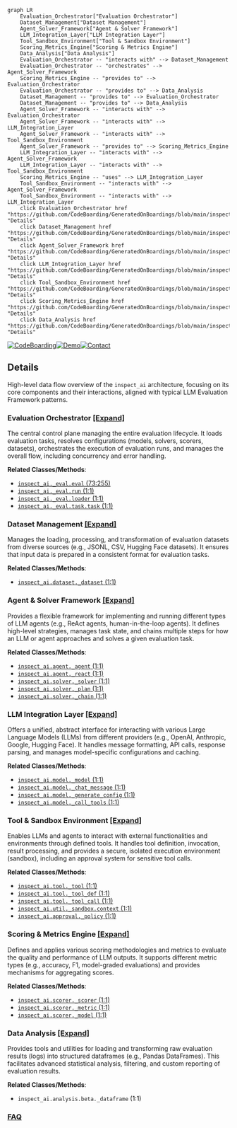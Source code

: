 ```mermaid
graph LR
    Evaluation_Orchestrator["Evaluation Orchestrator"]
    Dataset_Management["Dataset Management"]
    Agent_Solver_Framework["Agent & Solver Framework"]
    LLM_Integration_Layer["LLM Integration Layer"]
    Tool_Sandbox_Environment["Tool & Sandbox Environment"]
    Scoring_Metrics_Engine["Scoring & Metrics Engine"]
    Data_Analysis["Data Analysis"]
    Evaluation_Orchestrator -- "interacts with" --> Dataset_Management
    Evaluation_Orchestrator -- "orchestrates" --> Agent_Solver_Framework
    Scoring_Metrics_Engine -- "provides to" --> Evaluation_Orchestrator
    Evaluation_Orchestrator -- "provides to" --> Data_Analysis
    Dataset_Management -- "provides to" --> Evaluation_Orchestrator
    Dataset_Management -- "provides to" --> Data_Analysis
    Agent_Solver_Framework -- "interacts with" --> Evaluation_Orchestrator
    Agent_Solver_Framework -- "interacts with" --> LLM_Integration_Layer
    Agent_Solver_Framework -- "interacts with" --> Tool_Sandbox_Environment
    Agent_Solver_Framework -- "provides to" --> Scoring_Metrics_Engine
    LLM_Integration_Layer -- "interacts with" --> Agent_Solver_Framework
    LLM_Integration_Layer -- "interacts with" --> Tool_Sandbox_Environment
    Scoring_Metrics_Engine -- "uses" --> LLM_Integration_Layer
    Tool_Sandbox_Environment -- "interacts with" --> Agent_Solver_Framework
    Tool_Sandbox_Environment -- "interacts with" --> LLM_Integration_Layer
    click Evaluation_Orchestrator href "https://github.com/CodeBoarding/GeneratedOnBoardings/blob/main/inspect_ai/Evaluation_Orchestrator.md" "Details"
    click Dataset_Management href "https://github.com/CodeBoarding/GeneratedOnBoardings/blob/main/inspect_ai/Dataset_Management.md" "Details"
    click Agent_Solver_Framework href "https://github.com/CodeBoarding/GeneratedOnBoardings/blob/main/inspect_ai/Agent_Solver_Framework.md" "Details"
    click LLM_Integration_Layer href "https://github.com/CodeBoarding/GeneratedOnBoardings/blob/main/inspect_ai/LLM_Integration_Layer.md" "Details"
    click Tool_Sandbox_Environment href "https://github.com/CodeBoarding/GeneratedOnBoardings/blob/main/inspect_ai/Tool_Sandbox_Environment.md" "Details"
    click Scoring_Metrics_Engine href "https://github.com/CodeBoarding/GeneratedOnBoardings/blob/main/inspect_ai/Scoring_Metrics_Engine.md" "Details"
    click Data_Analysis href "https://github.com/CodeBoarding/GeneratedOnBoardings/blob/main/inspect_ai/Data_Analysis.md" "Details"
```

[![CodeBoarding](https://img.shields.io/badge/Generated%20by-CodeBoarding-9cf?style=flat-square)](https://github.com/CodeBoarding/CodeBoarding)[![Demo](https://img.shields.io/badge/Try%20our-Demo-blue?style=flat-square)](https://www.codeboarding.org/demo)[![Contact](https://img.shields.io/badge/Contact%20us%20-%20contact@codeboarding.org-lightgrey?style=flat-square)](mailto:contact@codeboarding.org)

## Details

High-level data flow overview of the `inspect_ai` architecture, focusing on its core components and their interactions, aligned with typical LLM Evaluation Framework patterns.

### Evaluation Orchestrator [[Expand]](./Evaluation_Orchestrator.md)
The central control plane managing the entire evaluation lifecycle. It loads evaluation tasks, resolves configurations (models, solvers, scorers, datasets), orchestrates the execution of evaluation runs, and manages the overall flow, including concurrency and error handling.


**Related Classes/Methods**:

- <a href="https://github.com/UKGovernmentBEIS/inspect_ai/src/inspect_ai/_eval/eval.py#L73-L255" target="_blank" rel="noopener noreferrer">`inspect_ai._eval.eval` (73:255)</a>
- <a href="https://github.com/UKGovernmentBEIS/inspect_ai/src/inspect_ai/_eval/run.py#L1-L1" target="_blank" rel="noopener noreferrer">`inspect_ai._eval.run` (1:1)</a>
- <a href="https://github.com/UKGovernmentBEIS/inspect_ai/src/inspect_ai/_eval/loader.py#L1-L1" target="_blank" rel="noopener noreferrer">`inspect_ai._eval.loader` (1:1)</a>
- <a href="https://github.com/UKGovernmentBEIS/inspect_ai/src/inspect_ai/_eval/task/task.py#L1-L1" target="_blank" rel="noopener noreferrer">`inspect_ai._eval.task.task` (1:1)</a>


### Dataset Management [[Expand]](./Dataset_Management.md)
Manages the loading, processing, and transformation of evaluation datasets from diverse sources (e.g., JSONL, CSV, Hugging Face datasets). It ensures that input data is prepared in a consistent format for evaluation tasks.


**Related Classes/Methods**:

- <a href="https://github.com/UKGovernmentBEIS/inspect_ai/src/inspect_ai/dataset/_dataset.py#L1-L1" target="_blank" rel="noopener noreferrer">`inspect_ai.dataset._dataset` (1:1)</a>


### Agent & Solver Framework [[Expand]](./Agent_Solver_Framework.md)
Provides a flexible framework for implementing and running different types of LLM agents (e.g., ReAct agents, human-in-the-loop agents). It defines high-level strategies, manages task state, and chains multiple steps for how an LLM or agent approaches and solves a given evaluation task.


**Related Classes/Methods**:

- <a href="https://github.com/UKGovernmentBEIS/inspect_ai/src/inspect_ai/agent/_agent.py#L1-L1" target="_blank" rel="noopener noreferrer">`inspect_ai.agent._agent` (1:1)</a>
- <a href="https://github.com/UKGovernmentBEIS/inspect_ai/src/inspect_ai/agent/_react.py#L1-L1" target="_blank" rel="noopener noreferrer">`inspect_ai.agent._react` (1:1)</a>
- <a href="https://github.com/UKGovernmentBEIS/inspect_ai/src/inspect_ai/solver/_solver.py#L1-L1" target="_blank" rel="noopener noreferrer">`inspect_ai.solver._solver` (1:1)</a>
- <a href="https://github.com/UKGovernmentBEIS/inspect_ai/src/inspect_ai/solver/_plan.py#L1-L1" target="_blank" rel="noopener noreferrer">`inspect_ai.solver._plan` (1:1)</a>
- <a href="https://github.com/UKGovernmentBEIS/inspect_ai/src/inspect_ai/solver/_chain.py#L1-L1" target="_blank" rel="noopener noreferrer">`inspect_ai.solver._chain` (1:1)</a>


### LLM Integration Layer [[Expand]](./LLM_Integration_Layer.md)
Offers a unified, abstract interface for interacting with various Large Language Models (LLMs) from different providers (e.g., OpenAI, Anthropic, Google, Hugging Face). It handles message formatting, API calls, response parsing, and manages model-specific configurations and caching.


**Related Classes/Methods**:

- <a href="https://github.com/UKGovernmentBEIS/inspect_ai/src/inspect_ai/model/_model.py#L1-L1" target="_blank" rel="noopener noreferrer">`inspect_ai.model._model` (1:1)</a>
- <a href="https://github.com/UKGovernmentBEIS/inspect_ai/src/inspect_ai/model/_chat_message.py#L1-L1" target="_blank" rel="noopener noreferrer">`inspect_ai.model._chat_message` (1:1)</a>
- <a href="https://github.com/UKGovernmentBEIS/inspect_ai/src/inspect_ai/model/_generate_config.py#L1-L1" target="_blank" rel="noopener noreferrer">`inspect_ai.model._generate_config` (1:1)</a>
- <a href="https://github.com/UKGovernmentBEIS/inspect_ai/src/inspect_ai/model/_call_tools.py#L1-L1" target="_blank" rel="noopener noreferrer">`inspect_ai.model._call_tools` (1:1)</a>


### Tool & Sandbox Environment [[Expand]](./Tool_Sandbox_Environment.md)
Enables LLMs and agents to interact with external functionalities and environments through defined tools. It handles tool definition, invocation, result processing, and provides a secure, isolated execution environment (sandbox), including an approval system for sensitive tool calls.


**Related Classes/Methods**:

- <a href="https://github.com/UKGovernmentBEIS/inspect_ai/src/inspect_ai/tool/_tool.py#L1-L1" target="_blank" rel="noopener noreferrer">`inspect_ai.tool._tool` (1:1)</a>
- <a href="https://github.com/UKGovernmentBEIS/inspect_ai/src/inspect_ai/tool/_tool_def.py#L1-L1" target="_blank" rel="noopener noreferrer">`inspect_ai.tool._tool_def` (1:1)</a>
- <a href="https://github.com/UKGovernmentBEIS/inspect_ai/src/inspect_ai/tool/_tool_call.py#L1-L1" target="_blank" rel="noopener noreferrer">`inspect_ai.tool._tool_call` (1:1)</a>
- <a href="https://github.com/UKGovernmentBEIS/inspect_ai/src/inspect_ai/util/_sandbox/context.py#L1-L1" target="_blank" rel="noopener noreferrer">`inspect_ai.util._sandbox.context` (1:1)</a>
- <a href="https://github.com/UKGovernmentBEIS/inspect_ai/src/inspect_ai/approval/_policy.py#L1-L1" target="_blank" rel="noopener noreferrer">`inspect_ai.approval._policy` (1:1)</a>


### Scoring & Metrics Engine [[Expand]](./Scoring_Metrics_Engine.md)
Defines and applies various scoring methodologies and metrics to evaluate the quality and performance of LLM outputs. It supports different metric types (e.g., accuracy, F1, model-graded evaluations) and provides mechanisms for aggregating scores.


**Related Classes/Methods**:

- <a href="https://github.com/UKGovernmentBEIS/inspect_ai/src/inspect_ai/scorer/_scorer.py#L1-L1" target="_blank" rel="noopener noreferrer">`inspect_ai.scorer._scorer` (1:1)</a>
- <a href="https://github.com/UKGovernmentBEIS/inspect_ai/src/inspect_ai/scorer/_metric.py#L1-L1" target="_blank" rel="noopener noreferrer">`inspect_ai.scorer._metric` (1:1)</a>
- <a href="https://github.com/UKGovernmentBEIS/inspect_ai/src/inspect_ai/scorer/_model.py#L1-L1" target="_blank" rel="noopener noreferrer">`inspect_ai.scorer._model` (1:1)</a>


### Data Analysis [[Expand]](./Data_Analysis.md)
Provides tools and utilities for loading and transforming raw evaluation results (logs) into structured dataframes (e.g., Pandas DataFrames). This facilitates advanced statistical analysis, filtering, and custom reporting of evaluation results.


**Related Classes/Methods**:

- `inspect_ai.analysis.beta._dataframe` (1:1)




### [FAQ](https://github.com/CodeBoarding/GeneratedOnBoardings/tree/main?tab=readme-ov-file#faq)